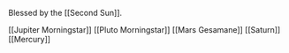 Blessed by the [[Second Sun]].

[[Jupiter Morningstar]]
[[Pluto Morningstar]]
[[Mars Gesamane]]
[[Saturn]]
[[Mercury]]
